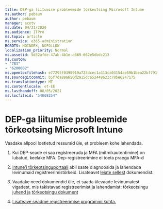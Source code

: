 ```yaml
---
title: DEP-ga liitumise probleemide tõrkeotsing Microsoft Intune
ms.author: pebaum
author: pebaum
manager: scotv
ms.date: 04/21/2020
ms.audience: ITPro
ms.topic: article
ms.service: o365-administration
ROBOTS: NOINDEX, NOFOLLOW
localization_priority: Normal
ms.assetid: 5d32afde-47ab-4b1e-a669-662e5dbdc213
ms.custom:
- "783"
- "6200002"
ms.openlocfilehash: e77295f0395919a723dcec1a313ca03154ae59b1bea22bf791f3a0f923cab60d
ms.sourcegitcommit: b5f7da89a650d2915dc652449623c78be6247175
ms.translationtype: MT
ms.contentlocale: et-EE
ms.lasthandoff: 08/05/2021
ms.locfileid: "54008254"
---
```

# <a name="troubleshoot-issues-with-dep-enrollment-in-microsoft-intune"></a>DEP-ga liitumise probleemide tõrkeotsing Microsoft Intune

Vaadake allpool loetletud ressursid üle, et probleem kohe lahendada.
  
1. Kui DEP-seade ei saa registreeruda ja MFA (mitmikautentimine) on lubatud, keelake MFA. Dep-registreerimine ei toeta praegu MFA-d

2. [Intune'i tõrkeotsinguportaali](https://devicemanagement.microsoft.com/#blade/Microsoft_Intune_DeviceSettings/TroubleshootBlade) abil saate diagnoosida ja lahendada levinumaid registreerimistõrkeid. Lisateavet [leiate sellest](https://docs.microsoft.com/intune/help-desk-operators) dokumendist.

3. Vaadake need dokumendid üle, et saada ülevaade levinumatest vigadest, mis takistavad registreerimist ja lahendamist: tõrkeotsingu [juhend ja](https://support.microsoft.com/help/4039809/troubleshooting-ios-device-enrollment-in-intune) [tõrkeotsingu dokument](https://docs.microsoft.com/troubleshoot/mem/intune/troubleshoot-device-enrollment-in-intune)

4. [Lisateave seadme registreerimise programmi kohta.](https://docs.microsoft.com/intune/device-enrollment-program-enroll-ios)
